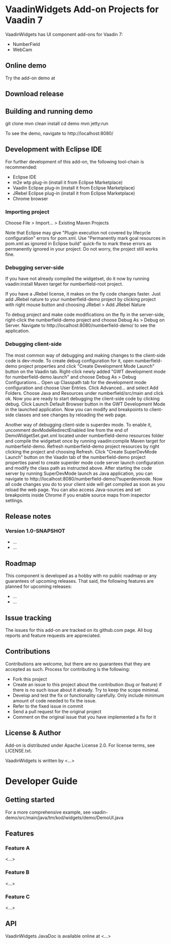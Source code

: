 # VaadinWidgets Add-on Projects for Vaadin 7

VaadinWidgets has UI component add-ons for Vaadin 7:
- NumberField
- WebCam

## Online demo

Try the add-on demo at <url of the online demo>

## Download release

## Building and running demo

git clone <url of the VaadinWidgets repository>
mvn clean install
cd demo
mvn jetty:run

To see the demo, navigate to http://localhost:8080/

## Development with Eclipse IDE

For further development of this add-on, the following tool-chain is recommended:
- Eclipse IDE
- m2e wtp plug-in (install it from Eclipse Marketplace)
- Vaadin Eclipse plug-in (install it from Eclipse Marketplace)
- JRebel Eclipse plug-in (install it from Eclipse Marketplace)
- Chrome browser

### Importing project

Choose File > Import... > Existing Maven Projects

Note that Eclipse may give "Plugin execution not covered by lifecycle configuration" errors for pom.xml. Use "Permanently mark goal resources in pom.xml as ignored in Eclipse build" quick-fix to mark these errors as permanently ignored in your project. Do not worry, the project still works fine. 

### Debugging server-side

If you have not already compiled the widgetset, do it now by running vaadin:install Maven target for numberfield-root project.

If you have a JRebel license, it makes on the fly code changes faster. Just add JRebel nature to your numberfield-demo project by clicking project with right mouse button and choosing JRebel > Add JRebel Nature

To debug project and make code modifications on the fly in the server-side, right-click the numberfield-demo project and choose Debug As > Debug on Server. Navigate to http://localhost:8080/numberfield-demo/ to see the application.

### Debugging client-side

The most common way of debugging and making changes to the client-side code is dev-mode. To create debug configuration for it, open numberfield-demo project properties and click "Create Development Mode Launch" button on the Vaadin tab. Right-click newly added "GWT development mode for numberfield-demo.launch" and choose Debug As > Debug Configurations... Open up Classpath tab for the development mode configuration and choose User Entries. Click Advanced... and select Add Folders. Choose Java and Resources under numberfield/src/main and click ok. Now you are ready to start debugging the client-side code by clicking debug. Click Launch Default Browser button in the GWT Development Mode in the launched application. Now you can modify and breakpoints to client-side classes and see changes by reloading the web page. 

Another way of debugging client-side is superdev mode. To enable it, uncomment devModeRedirectEnabled line from the end of DemoWidgetSet.gwt.xml located under numberfield-demo resources folder and compile the widgetset once by running vaadin:compile Maven target for numberfield-demo. Refresh numberfield-demo project resources by right clicking the project and choosing Refresh. Click "Create SuperDevMode Launch" button on the Vaadin tab of the numberfield-demo project properties panel to create superder mode code server launch configuration and modify the class path as instructed above. After starting the code server by running SuperDevMode launch as Java application, you can navigate to http://localhost:8080/numberfield-demo/?superdevmode. Now all code changes you do to your client side will get compiled as soon as you reload the web page. You can also access Java-sources and set breakpoints inside Chrome if you enable source maps from inspector settings. 

 
## Release notes

### Version 1.0-SNAPSHOT
- ...
- ...

## Roadmap

This component is developed as a hobby with no public roadmap or any guarantees of upcoming releases. That said, the following features are planned for upcoming releases:
- ...
- ...

## Issue tracking

The issues for this add-on are tracked on its github.com page. All bug reports and feature requests are appreciated. 

## Contributions

Contributions are welcome, but there are no guarantees that they are accepted as such. Process for contributing is the following:
- Fork this project
- Create an issue to this project about the contribution (bug or feature) if there is no such issue about it already. Try to keep the scope minimal.
- Develop and test the fix or functionality carefully. Only include minimum amount of code needed to fix the issue.
- Refer to the fixed issue in commit
- Send a pull request for the original project
- Comment on the original issue that you have implemented a fix for it

## License & Author

Add-on is distributed under Apache License 2.0. For license terms, see LICENSE.txt.

VaadinWidgets is written by <...>

# Developer Guide

## Getting started

For a more comprehensive example, see vaadin-demo/src/main/java/tm/kod/widgets/demo/DemoUI.java

## Features

### Feature A

<...>

### Feature B

<...>

### Feature C

<...>

## API

VaadinWidgets JavaDoc is available online at <...>